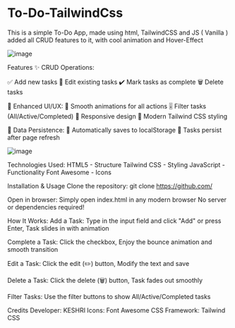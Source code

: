 # To-Do-TailwindCss
This is a simple To-Do App,  made using html, TailwindCSS and JS ( Vanilla ) added all CRUD features to it, with cool animation and Hover-Effect 

![image](https://github.com/user-attachments/assets/a92a3204-e223-4ede-98b1-88bc292e50cc)

Features
✨ CRUD Operations:

  ✅ Add new tasks
  📝 Edit existing tasks
  ✔️ Mark tasks as complete
  🗑️ Delete tasks

🎨 Enhanced UI/UX:
  🏃 Smooth animations for all actions
  🎚️ Filter tasks (All/Active/Completed)
  📱 Responsive design
  🎨 Modern Tailwind CSS styling

💾 Data Persistence:
  🔄 Automatically saves to localStorage
  📂 Tasks persist after page refresh
  
![image](https://github.com/user-attachments/assets/40637f10-e673-4c0b-a731-40bfd5cd3e41)


Technologies Used: 
  HTML5 - Structure
  Tailwind CSS - Styling
  JavaScript - Functionality
  Font Awesome - Icons

Installation & Usage
  Clone the repository:
  git clone https://github.com/

Open in browser:
  Simply open index.html in any modern browser
  No server or dependencies required!

How It Works: 
  Add a Task:
  Type in the input field and click "Add" or press Enter, Task slides in with animation

Complete a Task:
  Click the checkbox, Enjoy the bounce animation and smooth transition

Edit a Task:
  Click the edit (✏️) button, Modify the text and save

Delete a Task:
  Click the delete (🗑️) button, Task fades out smoothly

Filter Tasks:
  Use the filter buttons to show All/Active/Completed tasks


Credits
  Developer: KESHRI
  Icons: Font Awesome
  CSS Framework: Tailwind CSS
